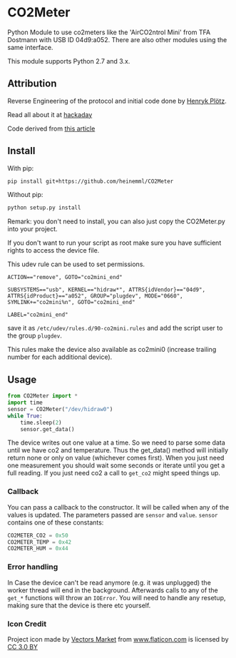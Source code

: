 # CO2Meter
Python Module to use co2meters like the 'AirCO2ntrol Mini' from TFA Dostmann with USB ID 04d9:a052. There are also other modules using the same interface.

This module supports Python 2.7 and 3.x.

## Attribution
Reverse Engineering of the protocol and initial code done by [Henryk Plötz](https://github.com/henryk). 

Read all about it at [hackaday](https://hackaday.io/project/5301-reverse-engineering-a-low-cost-usb-co-monitor)

Code derived from [this article](https://hackaday.io/project/5301-reverse-engineering-a-low-cost-usb-co-monitor/log/17909-all-your-base-are-belong-to-us)

## Install

With pip:
```bash
pip install git+https://github.com/heinemml/CO2Meter
```

Without pip:
```bash
python setup.py install
```
Remark: you don't need to install, you can also just copy the CO2Meter.py into your project.

If you don't want to run your script as root make sure you have sufficient rights to access the device file.

This udev rule can be used to set permissions.
```
ACTION=="remove", GOTO="co2mini_end"

SUBSYSTEMS=="usb", KERNEL=="hidraw*", ATTRS{idVendor}=="04d9", ATTRS{idProduct}=="a052", GROUP="plugdev", MODE="0660", SYMLINK+="co2mini%n", GOTO="co2mini_end"

LABEL="co2mini_end"
```
save it as `/etc/udev/rules.d/90-co2mini.rules` and add the script user to the group `plugdev`.

This rules make the device also available as co2mini0 (increase trailing number for each additional device).

## Usage
```python
from CO2Meter import *
import time
sensor = CO2Meter("/dev/hidraw0")
while True:
    time.sleep(2)
    sensor.get_data()
```

The device writes out one value at a time. So we need to parse some data until we have co2 and temperature. Thus the get_data() method will initially return none or only on value (whichever comes first). 
When you just need one measurement you should wait some seconds or iterate until you get a full reading. If you just need co2 a call to `get_co2` might speed things up.

### Callback
You can pass a callback to the constructor. It will be called when any of the values is updated. The parameters passed are `sensor` and `value`. `sensor` contains one of these constants:

```python
CO2METER_CO2 = 0x50
CO2METER_TEMP = 0x42
CO2METER_HUM = 0x44
```


### Error handling
In Case the device can't be read anymore (e.g. it was unplugged) the worker thread will end in the background. Afterwards calls to any of the `get_*` functions will throw an `IOError`. You will need to handle any resetup, making sure that the device is there etc yourself.

### Icon Credit

Project icon made by
<a href="https://www.flaticon.com/authors/vectors-market"
   title="Vectors Market">Vectors Market</a> from
<a href="https://www.flaticon.com/"
   title="Flaticon">www.flaticon.com</a>
is licensed by
<a href="http://creativecommons.org/licenses/by/3.0/"
   title="Creative Commons BY 3.0" target="_blank">CC 3.0 BY</a>
